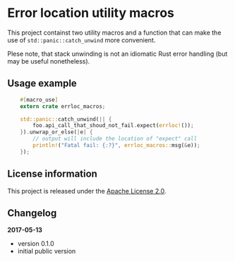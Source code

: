 Error location utility macros
=============================

This project containst two utility macros and a function
that can make the use of `std::panic::catch_unwind` more convenient.

Plese note, that stack unwinding is not an idiomatic Rust error handling
(but may be useful nonetheless).

Usage example
-------------

```rust
    #[macro_use]
    extern crate errloc_macros;

    std::panic::catch_unwind(|| {
        foo.api_call_that_shoud_not_fail.expect(errloc!());
    }).unwrap_or_else(|e| {
        // output will include the location of "expect" call
        println!("Fatal fail: {:?}", errloc_macros::msg(&e));
    });
```

License information
-------------------

This project is released under the [Apache License 2.0](http://www.apache.org/licenses/LICENSE-2.0).

Changelog
---------

**2017-05-13**

 * version 0.1.0
 * initial public version

